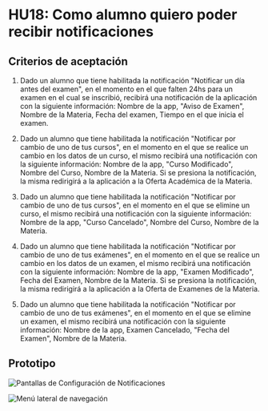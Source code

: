 # HU18: Como alumno quiero poder recibir notificaciones

## Criterios de aceptación

1. Dado un alumno que tiene habilitada la notificación "Notificar un día antes del examen", en el momento en el que falten 24hs para un examen en el cual se inscribió, recibirá una notificación de la aplicación con la siguiente información: Nombre de la app, "Aviso de Examen", Nombre de la Materia, Fecha del examen, Tiempo en el que inicia el examen.

2. Dado un alumno que tiene habilitada la notificación "Notificar por cambio de uno de tus cursos", en el momento en el que se realice un cambio en los datos de un curso, el mismo recibirá una notificación con la siguiente información: Nombre de la app, "Curso Modificado", Nombre del Curso, Nombre de la Materia. Si se presiona la notificación, la misma redirigirá a la aplicación a la Oferta Académica de la Materia.

2. Dado un alumno que tiene habilitada la notificación "Notificar por cambio de uno de tus cursos", en el momento en el que se elimine un curso, el mismo recibirá una notificación con la siguiente información: Nombre de la app, "Curso Cancelado", Nombre del Curso, Nombre de la Materia.
	
2. Dado un alumno que tiene habilitada la notificación "Notificar por cambio de uno de tus exámenes", en el momento en el que se realice un cambio en los datos de un examen, el mismo recibirá una notificación con la siguiente información: Nombre de la app, "Examen Modificado", Fecha del Examen, Nombre de la Materia. Si se presiona la notificación, la misma redirigirá a la aplicación a la Oferta de Examenes de la Materia.

2. Dado un alumno que tiene habilitada la notificación "Notificar por cambio de uno de tus exámenes", en el momento en el que se elimine un examen, el mismo recibirá una notificación con la siguiente información: Nombre de la app, Examen Cancelado, "Fecha del Examen", Nombre de la Materia.

## Prototipo
![Pantallas de Configuración de Notificaciones](./prototipos/configurar_notificaciones.png)

![Menú lateral de navegación](./prototipos/side_bar.png)

